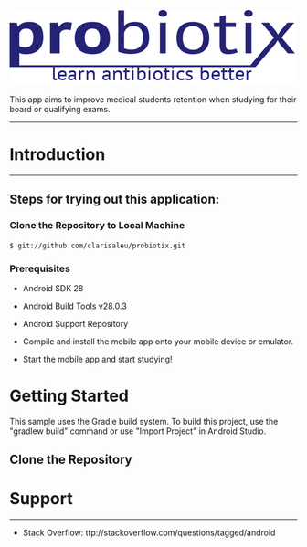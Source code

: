  ![Alt text](app\src\main\res\drawable\logo_scaled.png)


This app aims to improve medical students retention when studying for their board or qualifying exams.

---
# Introduction
---
## Steps for trying out this application:
### Clone the Repository to Local Machine

```
$ git://github.com/clarisaleu/probiotix.git
```

### Prerequisites
- Android SDK 28
- Android Build Tools v28.0.3
- Android Support Repository

- Compile and install the mobile app onto your mobile device or emulator.
- Start the mobile app and start studying!

# Getting Started
This sample uses the Gradle build system. To build this project, use the "gradlew build" command or use "Import Project" in Android Studio.
## Clone the Repository


# Support
---
- Stack Overflow: ttp://stackoverflow.com/questions/tagged/android
